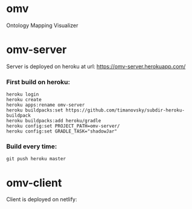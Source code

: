 # omv
Ontology Mapping Visualizer

# omv-server
Server is deployed on heroku at url:
https://omv-server.herokuapp.com/

### First build on heroku:
```
heroku login
heroku create
heroku apps:rename omv-server
heroku buildpacks:set https://github.com/timanovsky/subdir-heroku-buildpack
heroku buildpacks:add heroku/gradle
heroku config:set PROJECT_PATH=omv-server/
heroku config:set GRADLE_TASK="shadowJar"
```

### Build every time:
```
git push heroku master
```

# omv-client
Client is deployed on netlify:
